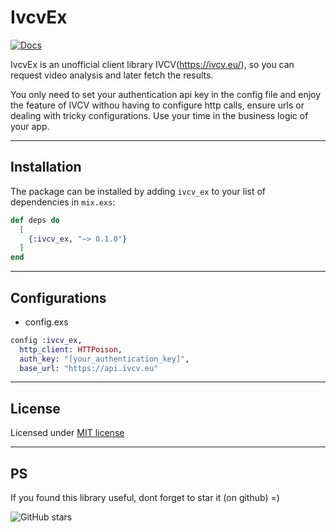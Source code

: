 # IvcvEx

[![Docs](https://img.shields.io/badge/hex-docs-blue)](https://wois.hexdocs.pm/ivcv_ex/)

IvcvEx is an unofficial client library IVCV(https://ivcv.eu/), so you can request video analysis and later fetch the results.

You only need to set your authentication api key in the config file and enjoy the feature of IVCV withou having to configure http calls, ensure urls or dealing with tricky configurations. Use your time in the business logic of your app.


-----
## Installation

The package can be installed by adding `ivcv_ex` to your list of dependencies in `mix.exs`:

```elixir
def deps do
  [
    {:ivcv_ex, "~> 0.1.0"}
  ]
end
```
-----
## Configurations

* config.exs

```elixir
config :ivcv_ex,
  http_client: HTTPoison,
  auth_key: "[your_authentication_key]",
  base_url: "https://api.ivcv.eu"
```

-----

## License
Licensed under [MIT license](LICENSE)


-----
## PS
If you found this library useful, dont forget to star it (on github) =)

![GitHub stars](https://img.shields.io/github/stars/wois-org/ivcv_ex?style=social)

